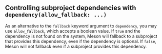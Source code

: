 ## Controlling subproject dependencies with  `dependency(allow_fallback: ...)`

As an alternative to the `fallback` keyword argument to `dependency`,
you may use `allow_fallback`, which accepts a boolean value. If `true`
and the dependency is not found on the system, Meson will fallback
to a subproject that provides this dependency, even if the dependency
is optional. If `false`, Meson will not fallback even if a subproject
provides this dependency.
